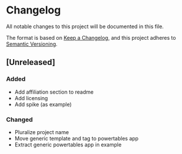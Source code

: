 # Changelog

All notable changes to this project will be documented in this file.

The format is based on [Keep a Changelog](https://keepachangelog.com/en/1.0.0/),
and this project adheres to [Semantic Versioning](https://semver.org/spec/v2.0.0.html).

## [Unreleased]

### Added

- Add affiliation section to readme
- Add licensing
- Add spike (as example)

### Changed

- Pluralize project name
- Move generic template and tag to powertables app
- Extract generic powertables app in example
